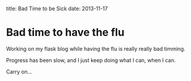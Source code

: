 title: Bad Time to be Sick
date: 2013-11-17

# Bad time to have the flu

Working on my flask blog while having the
flu is really really bad timming.

Progress has been slow, and I just keep doing
what I can, when I can.

Carry on...
